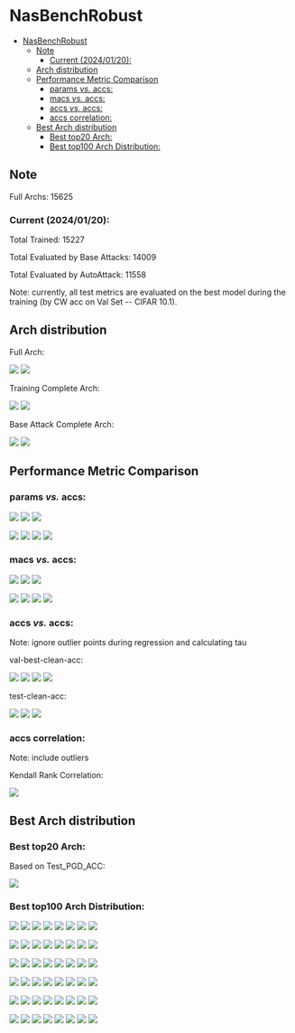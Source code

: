 # NasBenchRobust

- [NasBenchRobust](#nasbenchrobust)
  - [Note](#note)
    - [Current (2024/01/20):](#current-20240120)
  - [Arch distribution](#arch-distribution)
  - [Performance Metric Comparison](#performance-metric-comparison)
    - [params _vs._ accs:](#params-vs-accs)
    - [macs _vs._ accs:](#macs-vs-accs)
    - [accs _vs._ accs:](#accs-vs-accs)
    - [accs correlation:](#accs-correlation)
  - [Best Arch distribution](#best-arch-distribution)
    - [Best top20 Arch:](#best-top20-arch)
    - [Best top100 Arch Distribution:](#best-top100-arch-distribution)


## Note

Full Archs: 15625

### Current (2024/01/20):

Total Trained: 15227

Total Evaluated by Base Attacks: 14009

Total Evaluated by AutoAttack: 11558

Note: currently, all test metrics are evaluated on the best model during the training (by CW acc on Val Set -- CIFAR 10.1).

## Arch distribution

Full Arch:

![](fig/params_hist_full.png)
![](fig/macs_hist_full.png)

Training Complete Arch:

![](fig/params_hist.png)
![](fig/macs_hist.png)

Base Attack Complete Arch:

![](fig/params_hist_ba.png)
![](fig/macs_hist_ba.png)

## Performance Metric Comparison

### params _vs._ accs:

![](fig/params_val-best-clean-acc_scatter.png)
![](fig/params_val-best-pgd-acc_scatter.png)
![](fig/params_val-best-cw-acc_scatter.png)

![](fig/params_test-clean-acc_scatter.png)
![](fig/params_test-fgsm-acc_scatter.png)
![](fig/params_test-pgd-acc_scatter.png)
![](fig/params_test-cw-acc_scatter.png)

### macs _vs._ accs:

![](fig/macs_val-best-clean-acc_scatter.png)
![](fig/macs_val-best-pgd-acc_scatter.png)
![](fig/macs_val-best-cw-acc_scatter.png)

![](fig/macs_test-clean-acc_scatter.png)
![](fig/macs_test-fgsm-acc_scatter.png)
![](fig/macs_test-pgd-acc_scatter.png)
![](fig/macs_test-cw-acc_scatter.png)

### accs _vs._ accs:

Note: ignore outlier points during regression and calculating tau

val-best-clean-acc:

![](fig/val-best-clean-acc_test-clean-acc_regress.png)
![](fig/val-best-clean-acc_test-fgsm-acc_regress.png)
![](fig/val-best-clean-acc_test-pgd-acc_regress.png)
![](fig/val-best-clean-acc_test-cw-acc_regress.png)

test-clean-acc:

![](fig/test-clean-acc_test-fgsm-acc_regress.png)
![](fig/test-clean-acc_test-pgd-acc_regress.png)
![](fig/test-clean-acc_test-cw-acc_regress.png)


### accs correlation:

Note: include outliers

Kendall Rank Correlation:

![](fig/corr_ba.png)


## Best Arch distribution

### Best top20 Arch:

Based on Test_PGD_ACC:

![](fig/best-top20-arch.png)

### Best top100 Arch Distribution:

![](fig/best-top100-arch_Depth1_test-clean-acc.png)
![](fig/best-top100-arch_Depth1_test-clean-acc_dist.png)
![](fig/best-top100-arch_Depth1_test-fgsm-acc.png)
![](fig/best-top100-arch_Depth1_test-fgsm-acc_dist.png)
![](fig/best-top100-arch_Depth1_test-pgd-acc.png)
![](fig/best-top100-arch_Depth1_test-pgd-acc_dist.png)
![](fig/best-top100-arch_Depth1_test-cw-acc.png)
![](fig/best-top100-arch_Depth1_test-cw-acc_dist.png)


![](fig/best-top100-arch_Depth2_test-clean-acc.png)
![](fig/best-top100-arch_Depth2_test-clean-acc_dist.png)
![](fig/best-top100-arch_Depth2_test-fgsm-acc.png)
![](fig/best-top100-arch_Depth2_test-fgsm-acc_dist.png)
![](fig/best-top100-arch_Depth2_test-pgd-acc.png)
![](fig/best-top100-arch_Depth2_test-pgd-acc_dist.png)
![](fig/best-top100-arch_Depth2_test-cw-acc.png)
![](fig/best-top100-arch_Depth2_test-cw-acc_dist.png)


![](fig/best-top100-arch_Depth3_test-clean-acc.png)
![](fig/best-top100-arch_Depth3_test-clean-acc_dist.png)
![](fig/best-top100-arch_Depth3_test-fgsm-acc.png)
![](fig/best-top100-arch_Depth3_test-fgsm-acc_dist.png)
![](fig/best-top100-arch_Depth3_test-pgd-acc.png)
![](fig/best-top100-arch_Depth3_test-pgd-acc_dist.png)
![](fig/best-top100-arch_Depth3_test-cw-acc.png)
![](fig/best-top100-arch_Depth3_test-cw-acc_dist.png)

![](fig/best-top100-arch_Width1_test-clean-acc.png)
![](fig/best-top100-arch_Width1_test-clean-acc_dist.png)
![](fig/best-top100-arch_Width1_test-fgsm-acc.png)
![](fig/best-top100-arch_Width1_test-fgsm-acc_dist.png)
![](fig/best-top100-arch_Width1_test-pgd-acc.png)
![](fig/best-top100-arch_Width1_test-pgd-acc_dist.png)
![](fig/best-top100-arch_Width1_test-cw-acc.png)
![](fig/best-top100-arch_Width1_test-cw-acc_dist.png)


![](fig/best-top100-arch_Width2_test-clean-acc.png)
![](fig/best-top100-arch_Width2_test-clean-acc_dist.png)
![](fig/best-top100-arch_Width2_test-fgsm-acc.png)
![](fig/best-top100-arch_Width2_test-fgsm-acc_dist.png)
![](fig/best-top100-arch_Width2_test-pgd-acc.png)
![](fig/best-top100-arch_Width2_test-pgd-acc_dist.png)
![](fig/best-top100-arch_Width2_test-cw-acc.png)
![](fig/best-top100-arch_Width2_test-cw-acc_dist.png)


![](fig/best-top100-arch_Width3_test-clean-acc.png)
![](fig/best-top100-arch_Width3_test-clean-acc_dist.png)
![](fig/best-top100-arch_Width3_test-fgsm-acc.png)
![](fig/best-top100-arch_Width3_test-fgsm-acc_dist.png)
![](fig/best-top100-arch_Width3_test-pgd-acc.png)
![](fig/best-top100-arch_Width3_test-pgd-acc_dist.png)
![](fig/best-top100-arch_Width3_test-cw-acc.png)
![](fig/best-top100-arch_Width3_test-cw-acc_dist.png)